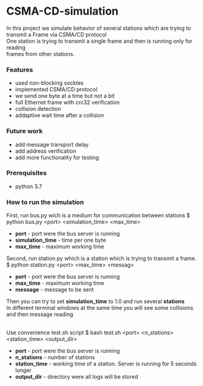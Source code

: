 # CSMA-CD-simulation
In this project we simulate behavior of several stations which are trying to<br>
transmit a Frame via CSMA/CD protocol<br> 
One station is trying to transmit a single frame and then is running only for reading<br>
frames from other stations.

### Features
* used non-blocking socktes
* implemented CSMA/CD protocol
* we send one byte at a time but not a bit
* full Ethernet frame with crc32 verification
* collision detection
* addaptive wait time after a collision

### Future work
* add message transport delay
* add address verification
* add more functionality for testing

### Prerequisites
* python 3.7

### How to run the simulation
First, run bus.py wich is a medium for communication between stations
$ python bus.py \<port\> \<simulation_time\> \<max_time\>
* **port** - port were the bus server is running
* **simulation_time** - time per one byte
* **max_time** - maximum working time

Second, run station.py which is a station which is trying to transmit a frame.
$ python station.py \<port\> \<max_time\> \<messag\>
* **port** - port were the bus server is running
* **max_time** - maximum working time
* **message** - message to be sent

Then you can try to set **simulation_time** to 1.0 and run several **stations**<br>
In different terminal windows at the same time you will see some collisions<br>
and then message reading<br><br>

Use convenience test.sh script
$ bash test.sh \<port\> \<n_stations\> \<station_time\> \<output_dir\>
* **port** - port were the bus server is running
* **n_stations** - number of stations
* **station_time** - working time of a station. Server is running for 5 seconds longer
* **output_dir** - directory were all logs will be stored